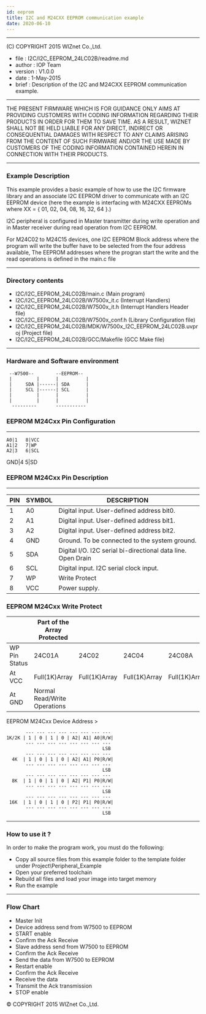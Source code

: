 ```yaml
---
id: eeprom
title: I2C and M24CXX EEPROM communication example
date: 2020-06-10
--- 
```


******************************************************************************
(C) COPYRIGHT 2015 WIZnet Co.,Ltd.

  * file    : I2C/I2C_EEPROM_24LC02B/readme.md 
  * author  : IOP Team
  * version : V1.0.0
  * date    : 1-May-2015
  * brief   : Description of the I2C and M24CXX EEPROM communication example.
******************************************************************************
THE PRESENT FIRMWARE WHICH IS FOR GUIDANCE ONLY AIMS AT PROVIDING CUSTOMERS WITH CODING INFORMATION REGARDING THEIR PRODUCTS IN ORDER FOR THEM TO SAVE TIME. AS A RESULT, WIZNET SHALL NOT BE HELD LIABLE FOR ANY DIRECT, INDIRECT OR CONSEQUENTIAL DAMAGES WITH RESPECT TO ANY CLAIMS ARISING FROM THE CONTENT OF SUCH FIRMWARE AND/OR THE USE MADE BY CUSTOMERS OF THE CODING INFORMATION CONTAINED HEREIN IN CONNECTION WITH THEIR PRODUCTS.
******************************************************************************

### Example Description

This example provides a basic example of how to use the I2C firmware library and
an associate I2C EEPROM driver to communicate with an I2C EEPROM device (here the
example is interfacing with M24CXX EEPROMs where XX = \{ 01, 02, 04, 08, 16, 32, 64 \}.)

I2C peripheral is configured in Master transmitter during write operation and in
Master receiver during read operation from I2C EEPROM. 

For M24C02 to M24C15 devices, one I2C EEPROM Block address where the program
will write the buffer have to be selected from the four address available,
The EEPROM addresses where the progran start the write and the read operations
is defined in the main.c file



______________________________________________________________________________
### Directory contents

  - I2C/I2C_EEPROM_24LC02B/main.c                              	(Main program)
  - I2C/I2C_EEPROM_24LC02B/W7500x_it.c                       		(Interrupt Handlers)
  - I2C/I2C_EEPROM_24LC02B/W7500x_it.h                       		(Interrupt Handlers Header file)
  - I2C/I2C_EEPROM_24LC02B/W7500x_conf.h                     		(Library Configuration file)
  - I2C/I2C_EEPROM_24LC02B/MDK/W7500x_I2C_EEPROM_24LC02B.uvproj		(Project file)
  - I2C/I2C_EEPROM_24LC02B/GCC/Makefile                      		(GCC Make file)
______________________________________________________________________________

### Hardware and Software environment 

``` 
 --W7500--        --EEPROM--
 |         |      |          |
 |     SDA |------| SDA      |
 |     SCL |------| SCL      |
 |         |      |          |
 |         |      |          |
  ---------       -----------
```


### EEPROM M24Cxx Pin Configuration

-----
    A0|1   8|VCC
    A1|2   7|WP 
    A2|3   6|SCL
   GND|4   5|SD



### EEPROM M24Cxx Pin Description

-------------------------------------------------------------------------------
PIN | SYMBOL | DESCRIPTION
----|--------|------------------------------------------------------------------
 1  | A0     | Digital input. User-defined address bit0.
 2  | A1     | Digital input. User-defined address bit1.
 3  | A2     | Digital input. User-defined address bit2.
 4  | GND    | Ground. To be connected to the system ground.
 5  | SDA    | Digital I/O. I2C serial bi-directional data line. Open Drain
 6  | SCL    | Digital input. I2C serial clock input.
 7  | WP     | Write Protect
 8  | VCC    | Power supply.


### EEPROM M24Cxx Write Protect

|               | Part of the Array Protected  |               |               |               |               |
| ------------- | ---------------------------- | ------------- | ------------- | ------------- | ------------- |
| WP Pin Status | 24C01A                       | 24C02         | 24C04         | 24C08A        | 24C16A        |
| At VCC        | Full(1K)Array                | Full(1K)Array | Full(1K)Array | Full(1K)Array | Full(1K)Array |
| At GND        | Normal Read/Write Operations |               |               |               |               |           



EEPROM M24Cxx Device Address
\>

``` 
       --- --- --- --- --- --- --- ---
1K/2K | 1 | 0 | 1 | 0 | A2| A1| A0|R/W|  
       --- --- --- --- --- --- --- ---
                                   LSB
       --- --- --- --- --- --- --- ---
  4K  | 1 | 0 | 1 | 0 | A2| A1| P0|R/W|  
       --- --- --- --- --- --- --- ---
                                   LSB
       --- --- --- --- --- --- --- ---
  8K  | 1 | 0 | 1 | 0 | A2| P1| P0|R/W|  
       --- --- --- --- --- --- --- ---
                                   LSB
       --- --- --- --- --- --- --- ---
 16K  | 1 | 0 | 1 | 0 | P2| P1| P0|R/W|  
       --- --- --- --- --- --- --- ---
                                   LSB
```

_______________________________________________________________

### How to use it ? 
In order to make the program work, you must do the following:

 - Copy all source files from this example folder to the template folder under
   Project\Peripheral_Example
 - Open your preferred toolchain 
 - Rebuild all files and load your image into target memory
 - Run the example 
______________________________________________________________________________

### Flow Chart
 - Master Init
 - Device address send from W7500 to EEPROM
 - START enable
 - Confirm the Ack Receive
 - Slave address send from W7500 to EEPROM
 - Confirm the Ack Receive
 - Send the data from W7500 to EEPROM
 - Restart enable
 - Confirm the Ack Receive
 - Receive the data
 - Transmit the Ack transmission
 - STOP enable

&copy; COPYRIGHT 2015 WIZnet Co.,Ltd.
